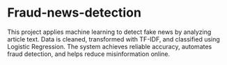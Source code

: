 # Fraud-news-detection
This project applies machine learning to detect fake news by analyzing article text. Data is cleaned, transformed with TF-IDF, and classified using Logistic Regression. The system achieves reliable accuracy, automates fraud detection, and helps reduce misinformation online.
